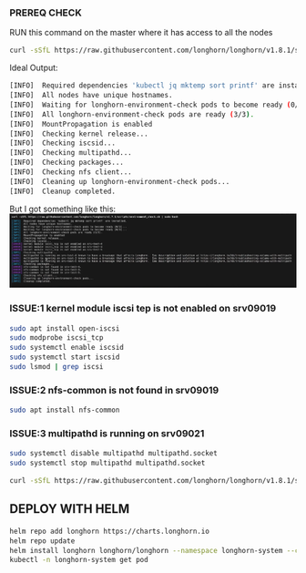 ### PREREQ CHECK

RUN this command on the master where it has access to all the nodes
```bash
curl -sSfL https://raw.githubusercontent.com/longhorn/longhorn/v1.8.1/scripts/environment_check.sh | bash
```

Ideal Output:

```bash
[INFO]  Required dependencies 'kubectl jq mktemp sort printf' are installed.
[INFO]  All nodes have unique hostnames.
[INFO]  Waiting for longhorn-environment-check pods to become ready (0/3)...
[INFO]  All longhorn-environment-check pods are ready (3/3).
[INFO]  MountPropagation is enabled
[INFO]  Checking kernel release...
[INFO]  Checking iscsid...
[INFO]  Checking multipathd...
[INFO]  Checking packages...
[INFO]  Checking nfs client...
[INFO]  Cleaning up longhorn-environment-check pods...
[INFO]  Cleanup completed.
```
But I got something like this:
![ERROR in Longhorn prereq checks](<Screenshot from 2025-03-18 16-38-58.png>)

### ISSUE:1 kernel module iscsi tep is not enabled on srv09019
```bash
sudo apt install open-iscsi
sudo modprobe iscsi_tcp
sudo systemctl enable iscsid
sudo systemctl start iscsid
sudo lsmod | grep iscsi
```


### ISSUE:2 nfs-common is not found in srv09019
```bash
sudo apt install nfs-common
```


### ISSUE:3 multipathd is running on srv09021
```bash
sudo systemctl disable multipathd multipathd.socket
sudo systemctl stop multipathd multipathd.socket
```


```bash
curl -sSfL https://raw.githubusercontent.com/longhorn/longhorn/v1.8.1/scripts/environment_check.sh | bash
```


## DEPLOY WITH HELM

```bash
helm repo add longhorn https://charts.longhorn.io
helm repo update
helm install longhorn longhorn/longhorn --namespace longhorn-system --create-namespace --version 1.8.1
kubectl -n longhorn-system get pod
```